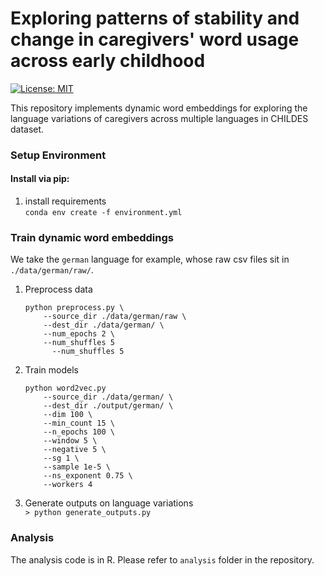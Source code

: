 # Exploring patterns of stability and change in caregivers' word usage across early childhood

[![License: MIT](https://img.shields.io/badge/License-MIT-yellow.svg)](https://opensource.org/licenses/MIT)

This repository implements dynamic word embeddings for exploring the language variations of caregivers across multiple languages in CHILDES dataset. 

### Setup Environment

#### Install via pip:
1. install requirements </br>
   ```conda env create -f environment.yml```

### Train dynamic word embeddings

We take the `german` language for example, whose raw csv files sit in `./data/german/raw/`.

1. Preprocess data </br>

   ```shell
   python preprocess.py \
       --source_dir ./data/german/raw \
       --dest_dir ./data/german/ \
       --num_epochs 2 \
       --num_shuffles 5       
	     --num_shuffles 5       
   ```

2. Train models </br>
   ```shell
   python word2vec.py
       --source_dir ./data/german/ \
       --dest_dir ./output/german/ \
       --dim 100 \
       --min_count 15 \
       --n_epochs 100 \
       --window 5 \
       --negative 5 \
       --sg 1 \
       --sample 1e-5 \
       --ns_exponent 0.75 \
       --workers 4
   ```

3. Generate outputs on language variations  </br>
   ```> python generate_outputs.py```

### Analysis

The analysis code is in R. Please refer to `analysis` folder in the repository. 
